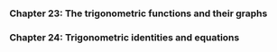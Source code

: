 ### Chapter 23: The trigonometric functions and their graphs

### Chapter 24: Trigonometric identities and equations
